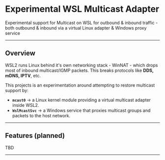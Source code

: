# Experimental WSL Multicast Adapter

Experimental support for Multicast on WSL for outbound & inbound traffic - both outbound & inbound via a virtual Linux adapter & Windows proxy service

---

## Overview

WSL2 runs Linux behind it's own networking stack - WinNAT - which drops most of inbound multicast/IGMP packets.
This breaks protocols like **DDS, mDNS, IPTV**, etc.


This projects is an experimentation around attempting to restore multicast support by:
- **`mcast0`** → a Linux kernel module providing a virtual multicast adapter inside WSL2.  
- **`WslMcastSvc`** → a Windows service that proxies multicast groups and packets to the host network.

---

## Features (planned)
TBD

---
